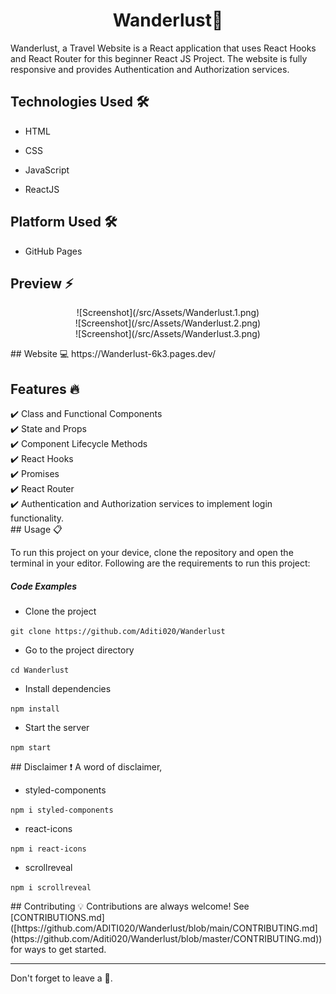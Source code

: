
<!---  [![Open in Gitpod](https://gitpod.io/button/open-in-gitpod.svg)](https://gitpod.io/#https://github.com/Aditi020/Wanderlust.git)

- Gitpod can provide a simple way to clone a repository on the browser itself without a fork. You can configure the repository on the browser version of VS Code without worrying about the dependencies to install. ---!>

<h1 align="center">Wanderlust🎯</h1>
Wanderlust, a Travel Website is a React application that uses React Hooks and React Router for this beginner React JS Project. The website is fully responsive and provides Authentication and Authorization services.

</ul><h2>Technologies Used 🛠️</h2>
<ul>
<li>HTML</li>
</ul><ul>
<li>CSS</li>
</ul><ul>
<li>JavaScript</li>
</ul><ul>
<li>ReactJS</li>
</ul><ul>
  
</ul><h2>Platform Used 🛠️</h2>
<ul>
<li>GitHub Pages</li>


</ul>


<h2> Preview ⚡️</h2>


<p align="center">
  
![Screenshot](/src/Assets/Wanderlust.1.png)

<br>

![Screenshot](/src/Assets/Wanderlust.2.png)


<br>

![Screenshot](/src/Assets/Wanderlust.3.png)


</p>  

## Website 💻
https://Wanderlust-6k3.pages.dev/

</ul><h2> Features 🔥</h2>
✔️ Class and Functional Components <br />
✔️ State and Props <br />
✔️ Component Lifecycle Methods <br />
✔️ React Hooks <br />
✔️ Promises <br />
✔️ React Router <br />
✔️ Authentication and Authorization services to implement login functionality. <br />
  
## Usage 📋
<p>To run this project on your device, clone the repository and open the terminal in your editor. Following are the requirements to run this project:</p><h5>Code Examples</h5><ul>
<li>Clone the project</li>
</ul><p><code>git clone https://github.com/Aditi020/Wanderlust </code></p><ul>
<li>Go to the project directory</li>
</ul><p><code>cd Wanderlust </code></p><ul>
<li>Install dependencies</li>
</ul><p><code>npm install </code></p><ul>
<li>Start the server</li>
</ul><p><code>npm start</code></p>

## Disclaimer ❗️
A word of disclaimer, 
<ul><li>styled-components</li></ul>
<p><code>npm i styled-components</code></p>
<ul><li>react-icons</li></ul>
<p><code>npm i react-icons</code></p>
<ul><li>scrollreveal</li></ul>
<p><code>npm i scrollreveal</code></p>

## Contributing 💡
Contributions are always welcome!

See [CONTRIBUTIONS.md]([https://github.com/ADITI020/Wanderlust/blob/main/CONTRIBUTING.md](https://github.com/Aditi020/Wanderlust/blob/master/CONTRIBUTING.md)) for ways to get started.

<hr>

Don't forget to leave a 🌟.










